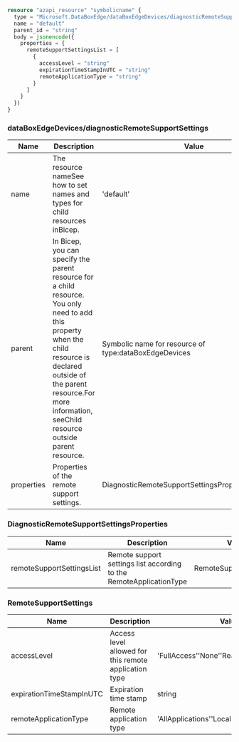 ```terraform
resource "azapi_resource" "symbolicname" {
  type = "Microsoft.DataBoxEdge/dataBoxEdgeDevices/diagnosticRemoteSupportSettings@2022-12-01-preview"
  name = "default"
  parent_id = "string"
  body = jsonencode({
    properties = {
      remoteSupportSettingsList = [
        {
          accessLevel = "string"
          expirationTimeStampInUTC = "string"
          remoteApplicationType = "string"
        }
      ]
    }
  })
}

```

### dataBoxEdgeDevices/diagnosticRemoteSupportSettings

| Name | Description | Value |
|-|-|-|
| name | The resource nameSee how to set names and types for child resources inBicep. | 'default' |
| parent | In Bicep, you can specify the parent resource for a child resource. You only need to add this property when the child resource is declared outside of the parent resource.For more information, seeChild resource outside parent resource. | Symbolic name for resource of type:dataBoxEdgeDevices |
| properties | Properties of the remote support  settings. | DiagnosticRemoteSupportSettingsProperties(required) |


### DiagnosticRemoteSupportSettingsProperties

| Name | Description | Value |
|-|-|-|
| remoteSupportSettingsList | Remote support settings list according to the RemoteApplicationType | RemoteSupportSettings[] |


### RemoteSupportSettings

| Name | Description | Value |
|-|-|-|
| accessLevel | Access level allowed for this remote application type | 'FullAccess''None''ReadOnly''ReadWrite' |
| expirationTimeStampInUTC | Expiration time stamp | string |
| remoteApplicationType | Remote application type | 'AllApplications''LocalUI''Powershell''WAC' |


